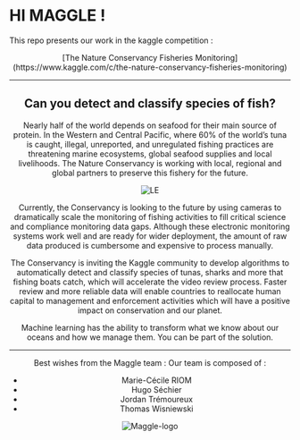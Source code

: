 # HI MAGGLE !

This repo presents our work in the kaggle competition :
<center>
[The Nature Conservancy Fisheries Monitoring](https://www.kaggle.com/c/the-nature-conservancy-fisheries-monitoring)

---------------
## Can you detect and classify species of fish?

Nearly half of the world depends on seafood for their main source of protein. In the Western and Central Pacific, where 60% of the world’s tuna is caught, illegal, unreported, and unregulated fishing practices are threatening marine ecosystems, global seafood supplies and local livelihoods. The Nature Conservancy is working with local, regional and global partners to preserve this fishery for the future.

![LE](https://kaggle2.blob.core.windows.net/competitions/kaggle/5568/media/TNC-FF-landing-page-banner.jpg)

Currently, the Conservancy is looking to the future by using cameras to dramatically scale the monitoring of fishing activities to fill critical science and compliance monitoring data gaps. Although these electronic monitoring systems work well and are ready for wider deployment, the amount of raw data produced is cumbersome and expensive to process manually.

The Conservancy is inviting the Kaggle community to develop algorithms to automatically detect and classify species of tunas, sharks and more that fishing boats catch, which will accelerate the video review process. Faster review and more reliable data will enable countries to reallocate human capital to management and enforcement activities which will have a positive impact on conservation and our planet.

Machine learning has the ability to transform what we know about our oceans and how we manage them. You can be part of the solution.

----

Best wishes from the Maggle team :
Our team is composed of :
- Marie-Cécile RIOM
- Hugo Séchier
- Jordan Trémoureux
- Thomas Wisniewski

![Maggle-logo](http://perso.jordantremoureux.fr/img/Maggle.png)

